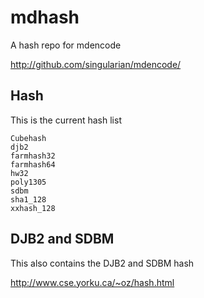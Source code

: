 # mdhash
A hash repo for mdencode

http://github.com/singularian/mdencode/

## Hash 

This is the current hash list

```
Cubehash
djb2
farmhash32
farmhash64
hw32
poly1305
sdbm
sha1_128
xxhash_128
```

## DJB2 and SDBM

This also contains the DJB2 and SDBM hash  

http://www.cse.yorku.ca/~oz/hash.html  
